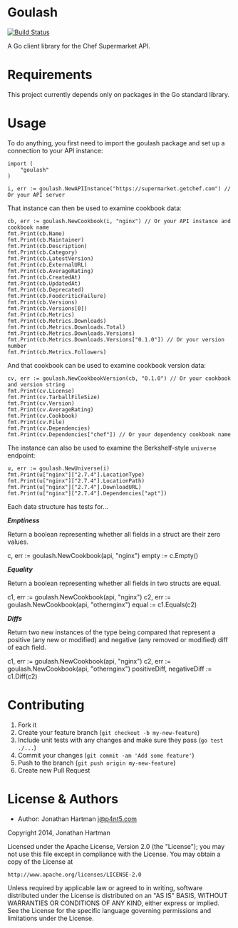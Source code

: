 Goulash
=======

[![Build Status](http://img.shields.io/travis/RoboticCheese/goulash.svg)][travis]

[travis]: http://travis-ci.org/RoboticCheese/goulash

A Go client library for the Chef Supermarket API.

Requirements
============

This project currently depends only on packages in the Go standard library.

Usage
=====

To do anything, you first need to import the goulash package and set up a
connection to your API instance:

    import (
        "goulash"
    )

    i, err := goulash.NewAPIInstance("https://supermarket.getchef.com") // Or your API server

That instance can then be used to examine cookbook data:

    cb, err := goulash.NewCookbook(i, "nginx") // Or your API instance and cookbook name
    fmt.Print(cb.Name)
    fmt.Print(cb.Maintainer)
    fmt.Print(cb.Description)
    fmt.Print(cb.Category)
    fmt.Print(cb.LatestVersion)
    fmt.Print(cb.ExternalURL)
    fmt.Print(cb.AverageRating)
    fmt.Print(cb.CreatedAt)
    fmt.Print(cb.UpdatedAt)
    fmt.Print(cb.Deprecated)
    fmt.Print(cb.FoodcriticFailure)
    fmt.Print(cb.Versions)
    fmt.Print(cb.Versions[0])
    fmt.Print(cb.Metrics)
    fmt.Print(cb.Metrics.Downloads)
    fmt.Print(cb.Metrics.Downloads.Total)
    fmt.Print(cb.Metrics.Downloads.Versions)
    fmt.Print(cb.Metrics.Downloads.Versions["0.1.0"]) // Or your version number
    fmt.Print(cb.Metrics.Followers)

And that cookbook can be used to examine cookbook version data:

    cv, err := goulash.NewCookbookVersion(cb, "0.1.0") // Or your cookbook and version string
    fmt.Print(cv.License)
    fmt.Print(cv.TarballFileSize)
    fmt.Print(cv.Version)
    fmt.Print(cv.AverageRating)
    fmt.Print(cv.Cookbook)
    fmt.Print(cv.File)
    fmt.Print(cv.Dependencies)
    fmt.Print(cv.Dependencies["chef"]) // Or your dependency cookbook name

The instance can also be used to examine the Berkshelf-style `universe`
endpoint:

    u, err := goulash.NewUniverse(i)
    fmt.Print(u["nginx"]["2.7.4"].LocationType)
    fmt.Print(u["nginx"]["2.7.4"].LocationPath)
    fmt.Print(u["nginx"]["2.7.4"].DownloadURL)
    fmt.Print(u["nginx"]["2.7.4"].Dependencies["apt"])

Each data structure has tests for...

***Emptiness***

Return a boolean representing whether all fields in a struct are their zero
values.

c, err := goulash.NewCookbook(api, "nginx")
empty := c.Empty()

***Equality***

Return a boolean representing whether all fields in two structs are equal.

c1, err := goulash.NewCookbook(api, "nginx")
c2, err := goulash.NewCookbook(api, "othernginx")
equal := c1.Equals(c2)

***Diffs***

Return two new instances of the type being compared that represent a positive
(any new or modified) and negative (any removed or modified) diff of each field.

c1, err := goulash.NewCookbook(api, "nginx")
c2, err := goulash.NewCookbook(api, "othernginx")
positiveDiff, negativeDiff := c1.Diff(c2)

Contributing
============

1. Fork it
2. Create your feature branch (`git checkout -b my-new-feature`)
3. Include unit tests with any changes and make sure they pass (`go test ./...`)
4. Commit your changes (`git commit -am 'Add some feature'`)
5. Push to the branch (`git push origin my-new-feature`)
6. Create new Pull Request

License & Authors
=================

- Author: Jonathan Hartman <j@p4nt5.com>

Copyright 2014, Jonathan Hartman

Licensed under the Apache License, Version 2.0 (the "License");
you may not use this file except in compliance with the License.
You may obtain a copy of the License at

    http://www.apache.org/licenses/LICENSE-2.0

Unless required by applicable law or agreed to in writing, software
distributed under the License is distributed on an "AS IS" BASIS,
WITHOUT WARRANTIES OR CONDITIONS OF ANY KIND, either express or implied.
See the License for the specific language governing permissions and
limitations under the License.
